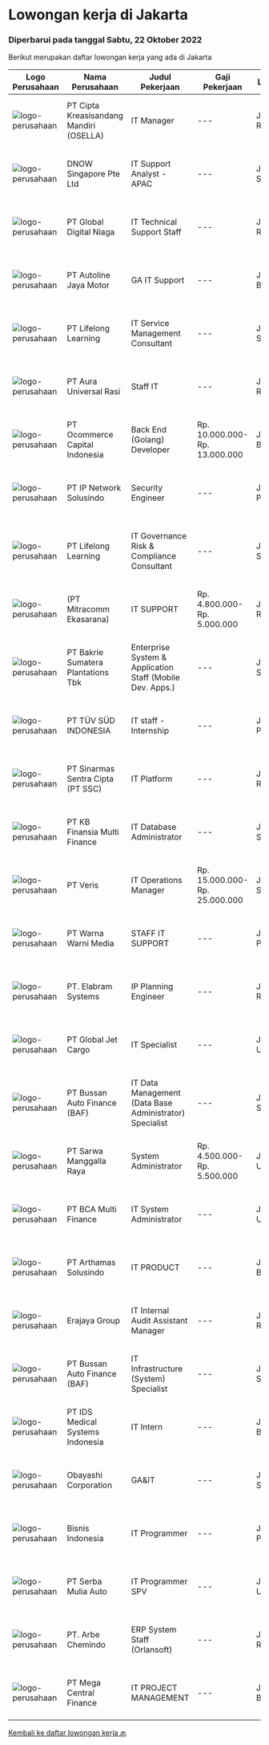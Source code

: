 
  # Lowongan kerja di Jakarta

  ### Diperbarui pada tanggal Sabtu, 22 Oktober 2022

  Berikut merupakan daftar lowongan kerja yang ada di Jakarta

  |Logo Perusahaan | Nama Perusahaan | Judul Pekerjaan | Gaji Pekerjaan | Lokasi | Deskripsi | Tanggal diunggah | Pranala |
  | -------------- | --------------- | --------------- | --------- | --------- | -------------- | ------- | ----------- |
  |![logo-perusahaan](https://image-service-cdn.seek.com.au/13876bfdb7a341f181cb14b4d7bd6585e06f9238/ee4dce1061f3f616224767ad58cb2fc751b8d2dc)|PT Cipta Kreasisandang Mandiri (OSELLA)|IT Manager|---|Jakarta Raya|Job Qualifications : Managing and delivering various IT projects with superior performance Supervise external vendor ( Internet : Hypernet , SAP &amp;...|Jumat, 21 Oktober 2022|https://www.jobstreet.co.id/id/job/it-manager-4076219?token=0~a63ddb4f-65a7-43b1-b867-fffad11d2833&sectionRank=1&jobId=jobstreet-id-job-4076219|
|![logo-perusahaan](https://image-service-cdn.seek.com.au/159824f167d1afb7cc452f4933e9d1448b3febc9/ee4dce1061f3f616224767ad58cb2fc751b8d2dc)|DNOW Singapore Pte Ltd|IT Support Analyst - APAC|---|Jakarta Selatan|The IT Support Analyst is an important role as it is the first point of contact for issues and requests related to our IT infrastructure and services...|Kamis, 20 Oktober 2022|https://www.jobstreet.co.id/id/job/it-support-analyst-apac-10048577/origin/sg?token=0~a63ddb4f-65a7-43b1-b867-fffad11d2833&sectionRank=2&jobId=jobstreet-sg-job-10048577|
|![logo-perusahaan](https://image-service-cdn.seek.com.au/c8ee1f2c0153c90126cf19b5805c2cad476d5925/ee4dce1061f3f616224767ad58cb2fc751b8d2dc)|PT Global Digital Niaga|IT Technical Support Staff|---|Jakarta Raya|As an IT Technical Support Staff , you will make sure that employees and stores can work properly using IT tools, working device, network, and another...|Rabu, 19 Oktober 2022|https://www.jobstreet.co.id/id/job/it-technical-support-staff-4073989?token=0~a63ddb4f-65a7-43b1-b867-fffad11d2833&sectionRank=3&jobId=jobstreet-id-job-4073989|
|![logo-perusahaan](https://image-service-cdn.seek.com.au/6831765ea5655b0c90cea40a2f33361c74938d69/ee4dce1061f3f616224767ad58cb2fc751b8d2dc)|PT Autoline Jaya Motor|GA IT Support|---|Jakarta Barat|Kandidat harus memiliki setidaknya Gelar Sarjana/ D3 di Teknik (Komputer/Telekomunikasi) atau setara. Bahasa yang harus dimiliki: English Setidaknya...|Rabu, 19 Oktober 2022|https://www.jobstreet.co.id/id/job/ga-it-support-4072695?token=0~a63ddb4f-65a7-43b1-b867-fffad11d2833&sectionRank=4&jobId=jobstreet-id-job-4072695|
|![logo-perusahaan](https://image-service-cdn.seek.com.au/1ab3359a6df207ad842b23a4760fc29dae4b5c6a/ee4dce1061f3f616224767ad58cb2fc751b8d2dc)|PT Lifelong Learning|IT Service Management Consultant|---|Jakarta Selatan|Responsibilities: Become part of the Consultant team to provide solutions, resolve problems in the IT Service Management/ITSM area (ITSM...|Jumat, 21 Oktober 2022|https://www.jobstreet.co.id/id/job/it-service-management-consultant-4075989?token=0~a63ddb4f-65a7-43b1-b867-fffad11d2833&sectionRank=5&jobId=jobstreet-id-job-4075989|
|![logo-perusahaan](https://image-service-cdn.seek.com.au/7e7d6b30559434a67282b9d93921a1e161cc7172/ee4dce1061f3f616224767ad58cb2fc751b8d2dc)|PT Aura Universal Rasi|Staff IT|---|Jakarta Raya|Kualifikasi: Usia max. 35 tahun Pendidikan minimal D3 semua jurusan (Diutamakan jurusan Sistem Informatika) Berpengalaman di bidang yang sama / Fresh...|Selasa, 18 Oktober 2022|https://www.jobstreet.co.id/id/job/staff-it-4072159?token=0~a63ddb4f-65a7-43b1-b867-fffad11d2833&sectionRank=6&jobId=jobstreet-id-job-4072159|
|![logo-perusahaan](https://image-service-cdn.seek.com.au/c2c03a6d599a774a50eead0fa41300990b0b95b8/ee4dce1061f3f616224767ad58cb2fc751b8d2dc)|PT Ocommerce Capital Indonesia|Back End (Golang) Developer|Rp. 10.000.000-Rp. 13.000.000|Jakarta Barat|Menguasai mengenai hardware, software, network...|Jumat, 21 Oktober 2022|https://www.jobstreet.co.id/id/job/back-end-golang-developer-4057820?token=0~a63ddb4f-65a7-43b1-b867-fffad11d2833&sectionRank=7&jobId=jobstreet-id-job-4057820|
|![logo-perusahaan](https://image-service-cdn.seek.com.au/9f5073c5611a87f9fcf48a3de976caf49978ab7e/ee4dce1061f3f616224767ad58cb2fc751b8d2dc)|PT IP Network Solusindo|Security Engineer|---|Jakarta Pusat|Kualifikasi: Memiliki pemahaman mengenai Jaringan Komputer Memiliki pemahaman mengenai TCP/ IP Memiliki dasar teknologi dan perangkat Network Security...|Jumat, 21 Oktober 2022|https://www.jobstreet.co.id/id/job/security-engineer-4065282?token=0~a63ddb4f-65a7-43b1-b867-fffad11d2833&sectionRank=8&jobId=jobstreet-id-job-4065282|
|![logo-perusahaan](https://image-service-cdn.seek.com.au/1ab3359a6df207ad842b23a4760fc29dae4b5c6a/ee4dce1061f3f616224767ad58cb2fc751b8d2dc)|PT Lifelong Learning|IT Governance Risk & Compliance Consultant|---|Jakarta Selatan|Become part of the Consultant team to provide solutions, resolve problems in the IT Governance, Risk and Compliance (ITGRC) area Responsible for...|Jumat, 21 Oktober 2022|https://www.jobstreet.co.id/id/job/it-governance-risk-compliance-consultant-4076001?token=0~a63ddb4f-65a7-43b1-b867-fffad11d2833&sectionRank=9&jobId=jobstreet-id-job-4076001|
|![logo-perusahaan](https://image-service-cdn.seek.com.au/508ab16c4f67812ad03db4ac3f1a987a8528998c/ee4dce1061f3f616224767ad58cb2fc751b8d2dc)|(PT Mitracomm Ekasarana)|IT SUPPORT|Rp. 4.800.000-Rp. 5.000.000|Jakarta Raya|Kualifikasi : Max Usia 35 tahun Min. pendidikan S1 jurusan Sistem Informasi Min. pengalaman 6 bulan di bidang IT Support Memiliki kemampuan...|Jumat, 21 Oktober 2022|https://www.jobstreet.co.id/id/job/it-support-4076773?token=0~a63ddb4f-65a7-43b1-b867-fffad11d2833&sectionRank=10&jobId=jobstreet-id-job-4076773|
|![logo-perusahaan](https://image-service-cdn.seek.com.au/a2321fdc7df0290bb80d38579c82030ce93cd5d4/ee4dce1061f3f616224767ad58cb2fc751b8d2dc)|PT Bakrie Sumatera Plantations Tbk|Enterprise System & Application Staff (Mobile Dev. Apps.)|---|Jakarta Selatan|Kualifikasi: Pendidikan S1 Teknologi Informasi Memiliki pengalaman minimal 3 tahun sebagai Mobile Dev. Apss Memiliki pengalaman implementasi ERP (SAP)...|Kamis, 20 Oktober 2022|https://www.jobstreet.co.id/id/job/enterprise-system-application-staff-mobile-dev.-apps.-4056844?token=0~a63ddb4f-65a7-43b1-b867-fffad11d2833&sectionRank=11&jobId=jobstreet-id-job-4056844|
|![logo-perusahaan](https://image-service-cdn.seek.com.au/6ba8ab7f7a0f7de7e177ea44e32fbc5adbb47060/ee4dce1061f3f616224767ad58cb2fc751b8d2dc)|PT TÜV SÜD INDONESIA|IT staff - Internship|---|Jakarta Pusat|Job Requirements: Must have minimum Diploma or Bachelor Degree any major, ideally in Informatics or related IT.  Able to communicate minimum in basic...|Jumat, 21 Oktober 2022|https://www.jobstreet.co.id/id/job/it-staff-internship-4076600?token=0~a63ddb4f-65a7-43b1-b867-fffad11d2833&sectionRank=12&jobId=jobstreet-id-job-4076600|
|![logo-perusahaan](https://image-service-cdn.seek.com.au/3852dc1c91463d10d278c9af77ab0566b6b6d083/ee4dce1061f3f616224767ad58cb2fc751b8d2dc)|PT Sinarmas Sentra Cipta (PT SSC)|IT Platform|---|Jakarta Raya|Job Descriptions: Ensuring all servers/backup infrastructure runs within the agreed SLA (availability, performance and security) Ensuring that all...|Jumat, 21 Oktober 2022|https://www.jobstreet.co.id/id/job/it-platform-4076754?token=0~a63ddb4f-65a7-43b1-b867-fffad11d2833&sectionRank=13&jobId=jobstreet-id-job-4076754|
|![logo-perusahaan](https://image-service-cdn.seek.com.au/ed6b5f2b90a5ab080f1516f403c8482cf0feea25/ee4dce1061f3f616224767ad58cb2fc751b8d2dc)|PT KB Finansia Multi Finance|IT Database Administrator|---|Jakarta Selatan|Tugas pekerjaan: Melakukan instalasi / uninstall, konfigurasi, dan tuning database  Melakukan patching, upgrade maupun downgrade database sesuai...|Jumat, 21 Oktober 2022|https://www.jobstreet.co.id/id/job/it-database-administrator-4076595?token=0~a63ddb4f-65a7-43b1-b867-fffad11d2833&sectionRank=14&jobId=jobstreet-id-job-4076595|
|![logo-perusahaan](https://image-service-cdn.seek.com.au/96ec4c6e22d359755343f97febafccdc7cb9f84f/ee4dce1061f3f616224767ad58cb2fc751b8d2dc)|PT Veris|IT Operations Manager|Rp. 15.000.000-Rp. 25.000.000|Jakarta Selatan|We are seeking a capable IT professional to keep our IT systems in good health and to work with our management team to leverage technology to improve...|Jumat, 21 Oktober 2022|https://www.jobstreet.co.id/id/job/it-operations-manager-4076913?token=0~a63ddb4f-65a7-43b1-b867-fffad11d2833&sectionRank=15&jobId=jobstreet-id-job-4076913|
|![logo-perusahaan](https://image-service-cdn.seek.com.au/d28efb427c74425fed9c89e8fd28e98697dc108b/ee4dce1061f3f616224767ad58cb2fc751b8d2dc)|PT Warna Warni Media|STAFF IT SUPPORT|---|Jakarta Pusat|DESKRIPSI : Bertanggung jawab pada kesiapan dan ketersediaan sistem komputer/ aplikasi dalam lingkungan perusahaan Merancang, mengelola dan mengawasi...|Kamis, 20 Oktober 2022|https://www.jobstreet.co.id/id/job/staff-it-support-4075167?token=0~a63ddb4f-65a7-43b1-b867-fffad11d2833&sectionRank=16&jobId=jobstreet-id-job-4075167|
|![logo-perusahaan](https://image-service-cdn.seek.com.au/7fc19aa3161f0e3e20113f5c7b977d57f321093d/ee4dce1061f3f616224767ad58cb2fc751b8d2dc)|PT. Elabram Systems|IP Planning Engineer|---|Jakarta Raya|Job Description : Responsible for the design, planning, development, and optimization of IP/MPLS network infrastructure and services (LLD) Knowledge...|Jumat, 21 Oktober 2022|https://www.jobstreet.co.id/id/job/ip-planning-engineer-5140709/origin/my?token=0~a63ddb4f-65a7-43b1-b867-fffad11d2833&sectionRank=17&jobId=jobstreet-my-job-5140709|
|![logo-perusahaan](https://image-service-cdn.seek.com.au/4b2cfb8e865c1740ae96bb1813c8814c4a1fc013/ee4dce1061f3f616224767ad58cb2fc751b8d2dc)|PT Global Jet Cargo|IT Specialist|---|Jakarta Utara|Analyze, test, troubleshoot, and evaluate existing network systems, such as local area networks (LAN), wide area networks (WAN), and other data...|Jumat, 21 Oktober 2022|https://www.jobstreet.co.id/id/job/it-specialist-4076003?token=0~a63ddb4f-65a7-43b1-b867-fffad11d2833&sectionRank=18&jobId=jobstreet-id-job-4076003|
|![logo-perusahaan](https://image-service-cdn.seek.com.au/54993bb1f2d4d0100bd1395ebfa53bc71346c6a2/ee4dce1061f3f616224767ad58cb2fc751b8d2dc)|PT Bussan Auto Finance (BAF)|IT Data Management (Data Base Administrator) Specialist|---|Jakarta Selatan|Qualification : Minimum bachelor’s degree form IT with 3 year’s experience at the same position or as Data base adminitrator Have a good...|Jumat, 21 Oktober 2022|https://www.jobstreet.co.id/id/job/it-data-management-data-base-administrator-specialist-4064967?token=0~a63ddb4f-65a7-43b1-b867-fffad11d2833&sectionRank=19&jobId=jobstreet-id-job-4064967|
|![logo-perusahaan](https://image-service-cdn.seek.com.au/4af9c3e84198b0cde34679609851fb634eb59023/ee4dce1061f3f616224767ad58cb2fc751b8d2dc)|PT Sarwa Manggalla Raya|System Administrator|Rp. 4.500.000-Rp. 5.500.000|Jakarta Utara|Jobs &amp; Responsibility :1. Mengelola integrasi system ERP2. Membantu ERP implementation3. Mampu bekerja sama dengan APJ, Sales &amp; Marketing dan...|Jumat, 21 Oktober 2022|https://www.jobstreet.co.id/id/job/system-administrator-4076491?token=0~a63ddb4f-65a7-43b1-b867-fffad11d2833&sectionRank=20&jobId=jobstreet-id-job-4076491|
|![logo-perusahaan](https://image-service-cdn.seek.com.au/9069345b370eaba4fc9923aca0acfb1e585edc60/ee4dce1061f3f616224767ad58cb2fc751b8d2dc)|PT BCA Multi Finance|IT System Administrator|---|Jakarta Utara|Job responsibilities: Managing server. Create concept, design &amp; improvement for server. Analysis and troubleshooting server problem. Established...|Jumat, 21 Oktober 2022|https://www.jobstreet.co.id/id/job/it-system-administrator-4076271?token=0~a63ddb4f-65a7-43b1-b867-fffad11d2833&sectionRank=21&jobId=jobstreet-id-job-4076271|
|![logo-perusahaan](https://image-service-cdn.seek.com.au/c1ed62658d610d1f7aebc5dbd5762b1b7616fb69/ee4dce1061f3f616224767ad58cb2fc751b8d2dc)|PT Arthamas Solusindo|IT PRODUCT|---|Jakarta Barat|Deskripsi Pekerjaan : Menguasai dan mampu mempresentasikan PRODUK. Mengumpulkan, menggali, mengolah, dan menganalisa kebutuhan KLIEN untuk...|Jumat, 21 Oktober 2022|https://www.jobstreet.co.id/id/job/it-product-4077098?token=0~a63ddb4f-65a7-43b1-b867-fffad11d2833&sectionRank=22&jobId=jobstreet-id-job-4077098|
|![logo-perusahaan](https://image-service-cdn.seek.com.au/1a2c5a4ce6128662ea32374602a92543f60d4144/ee4dce1061f3f616224767ad58cb2fc751b8d2dc)|Erajaya Group|IT Internal Audit Assistant Manager|---|Jakarta Raya|Responsbilities : Perform Audit Activity based on IT Risk Based Conducting Reviews of Applications System, IT processes, and IT Networking Analyze,...|Jumat, 21 Oktober 2022|https://www.jobstreet.co.id/id/job/it-internal-audit-assistant-manager-4076863?token=0~a63ddb4f-65a7-43b1-b867-fffad11d2833&sectionRank=23&jobId=jobstreet-id-job-4076863|
|![logo-perusahaan](https://image-service-cdn.seek.com.au/54993bb1f2d4d0100bd1395ebfa53bc71346c6a2/ee4dce1061f3f616224767ad58cb2fc751b8d2dc)|PT Bussan Auto Finance (BAF)|IT Infrastructure (System) Specialist|---|Jakarta Selatan|Qualification : Bachelor Degree Information Technology Minimal 3 years Experience IT capability knowledge, internet services, provider services, basic...|Jumat, 21 Oktober 2022|https://www.jobstreet.co.id/id/job/it-infrastructure-system-specialist-4077152?token=0~a63ddb4f-65a7-43b1-b867-fffad11d2833&sectionRank=24&jobId=jobstreet-id-job-4077152|
|![logo-perusahaan](https://image-service-cdn.seek.com.au/5b78e97b97c80c855162839ed82a40ed8b56a18f/ee4dce1061f3f616224767ad58cb2fc751b8d2dc)|PT IDS Medical Systems Indonesia|IT Intern|---|Jakarta Barat|Job Description: Helping DIT Infra team for providing day-to-day technical assistance and support incoming queries and issues related to computer...|Kamis, 20 Oktober 2022|https://www.jobstreet.co.id/id/job/it-intern-4074870?token=0~a63ddb4f-65a7-43b1-b867-fffad11d2833&sectionRank=25&jobId=jobstreet-id-job-4074870|
|![logo-perusahaan](https://image-service-cdn.seek.com.au/99f0ce102aeaec3a1e4a34ddd2113c58ea1db52f/ee4dce1061f3f616224767ad58cb2fc751b8d2dc)|Obayashi Corporation|GA&IT|---|Jakarta Selatan|Set up workstations computer and necessary peripheral devices Ensure all computers have good functionally install and configure appropriate software,...|Jumat, 21 Oktober 2022|https://www.jobstreet.co.id/id/job/ga-it-4075862?token=0~a63ddb4f-65a7-43b1-b867-fffad11d2833&sectionRank=26&jobId=jobstreet-id-job-4075862|
|![logo-perusahaan](https://image-service-cdn.seek.com.au/e39bd7a4c432b3b6dfb60008aeded57b6564ef72/ee4dce1061f3f616224767ad58cb2fc751b8d2dc)|Bisnis Indonesia|IT Programmer|---|Jakarta Pusat|Kualifikasi : Lulusan S1 jurusan Teknik Informatika / Sistem Informasi Memiliki IPK &gt; 3.0 Berusia maksimal 28 tahun Memiliki pengalaman lebih dari...|Jumat, 21 Oktober 2022|https://www.jobstreet.co.id/id/job/it-programmer-4076635?token=0~a63ddb4f-65a7-43b1-b867-fffad11d2833&sectionRank=27&jobId=jobstreet-id-job-4076635|
|![logo-perusahaan](https://image-service-cdn.seek.com.au/1dc93491e16876fe39776b837b52c6405091cb7c/ee4dce1061f3f616224767ad58cb2fc751b8d2dc)|PT Serba Mulia Auto|IT Programmer SPV|---|Jakarta Utara|Job Specification: Memahami PHP dengan framework CI Memahami database MySQL Pengalaman 2 tahun sebagai Programmer Strong analytical and planning...|Jumat, 21 Oktober 2022|https://www.jobstreet.co.id/id/job/it-programmer-spv-4057861?token=0~a63ddb4f-65a7-43b1-b867-fffad11d2833&sectionRank=28&jobId=jobstreet-id-job-4057861|
|![logo-perusahaan](https://i.ibb.co/sqvTCh9/112815900-stock-vector-no-image-available-icon-flat-vector.webp)|PT. Arbe Chemindo|ERP System Staff (Orlansoft)|---|Jakarta Raya|Key Responsibilities: Support all teams in utilizing ERP system and ensure data entry accuracy Perform data reconciliation Check the risks and errors...|Jumat, 21 Oktober 2022|https://www.jobstreet.co.id/id/job/erp-system-staff-orlansoft-4058050?token=0~a63ddb4f-65a7-43b1-b867-fffad11d2833&sectionRank=29&jobId=jobstreet-id-job-4058050|
|![logo-perusahaan](https://image-service-cdn.seek.com.au/5a3af6aef73aefc68566a4c26b6f9b36cb214c9e/ee4dce1061f3f616224767ad58cb2fc751b8d2dc)|PT Mega Central Finance|IT PROJECT MANAGEMENT|---|Jakarta Barat|Job Descriptions: Mengidentifikasi masalah dan menganalisis potensi risiko dari suatu project Membuat timeline project Membuat perencanaan,...|Jumat, 21 Oktober 2022|https://www.jobstreet.co.id/id/job/it-project-management-4077263?token=0~a63ddb4f-65a7-43b1-b867-fffad11d2833&sectionRank=30&jobId=jobstreet-id-job-4077263|


  [Kembali ke daftar lowongan kerja 🔙](../README.md#daftar-lowongan-kerja)
  